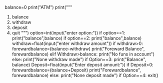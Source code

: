 balance=0
print("ATM")
print("""
1)  balance
2)  withdraw
3)  deposit
4)  quit
   """)
option=int(input("enter option:"))
if option==1:
 print("balance",balance)
if option==2:
 print("balance",balance)
withdraw=float(input("enter withdraw amount"))
if withdraw>0:
 forewardbalance=(balance-withdraw)
 print("Foreward Balance", forewardbalance)
elif Withdraw>balance:
    print("No funs in account")
else:
 print("None withdraw made")
if Option==3:
 print("Balance", balance)
Deposit=float(input("Enter deposit amount:"))
if Deposit>0:
 forewardbalance=(balance+Deposit) 
 print("Forewardbalance", forewardbalance)
else:
 print("None deposit made")
if Option==4:
 exit() 
